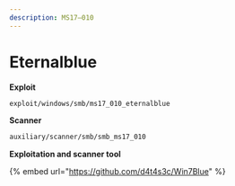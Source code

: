 ```yaml
---
description: MS17–010
---
```


# Eternalblue

**Exploit**

```bash
exploit/windows/smb/ms17_010_eternalblue
```

**Scanner**

```bash
auxiliary/scanner/smb/smb_ms17_010
```

**Exploitation and scanner tool**

{% embed url="https://github.com/d4t4s3c/Win7Blue" %}
